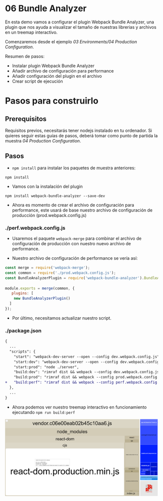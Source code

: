 # 06 Bundle Analyzer

En esta demo vamos a configurar el plugin Webpack Bundle Analyzer, una plugin que nos ayuda a visualizar el tamaño de nuestras librerias y archivos en un treemap interactivo.


Comenzaremos desde el ejemplo _03 Environments/04 Production Configuration_.

Resumen de pasos:
- Instalar plugin Webpack Bundle Analyzer
- Añadir archivo de configuración para performance
- Añadir configuración del plugin en el archivo 
- Crear script de ejecución

# Pasos para construirlo

## Prerequisitos

Requisitos previos, necesitarás tener nodejs instalado en tu ordenador. Si quieres seguir estas guías de pasos, deberá tomar como punto de partida la muestra _04 Production Configuration_.

## Pasos

- `npm install` para instalar los paquetes de muestra anteriores:

```
npm install
```

- Vamos con la instalación del plugin

```
npm install webpack-bundle-analyzer --save-dev
```

- Ahora es momento de crear el archivo de configuración para performance, este usará de base nuestro archivo de configuración de producción (prod.webpack.config.js)


### ./perf.webpack.config.js


- Usaremos el paquete `webpack-merge` para combinar el archivo de configuración de producción con nuestro nuevo archivo de performance.


- Nuestro archivo de configuración de performance se vería así:


```javascript
const merge = require('webpack-merge');
const common = require('./prod.webpack.config.js');
const BundleAnalyzerPlugin = require('webpack-bundle-analyzer').BundleAnalyzerPlugin;

module.exports = merge(common, {
   plugins: [
    new BundleAnalyzerPlugin()
  ]
});

```


- Por último, necesitamos actualizar nuestro script.

### ./package.json

```diff
{
  ...
  "scripts": {
    "start": "webpack-dev-server --open --config dev.webpack.config.js",
    "start:dev": "webpack-dev-server --open --config dev.webpack.config.js",
    "start:prod": "node ./server",
    "build:dev": "rimraf dist && webpack --config dev.webpack.config.js",
    "build:prod": "rimraf dist && webpack --config prod.webpack.config.js"
+   "build:perf": "rimraf dist && webpack --config perf.webpack.config.js" 
  },
  ...
}
```

- Ahora podemos ver nuestro treemap interactivo en funcionamiento ejecutando `npm run build:perf`

![Captura Webpack Bundle Analyzer](./readme-resources/bundleAnalyzer.png)
